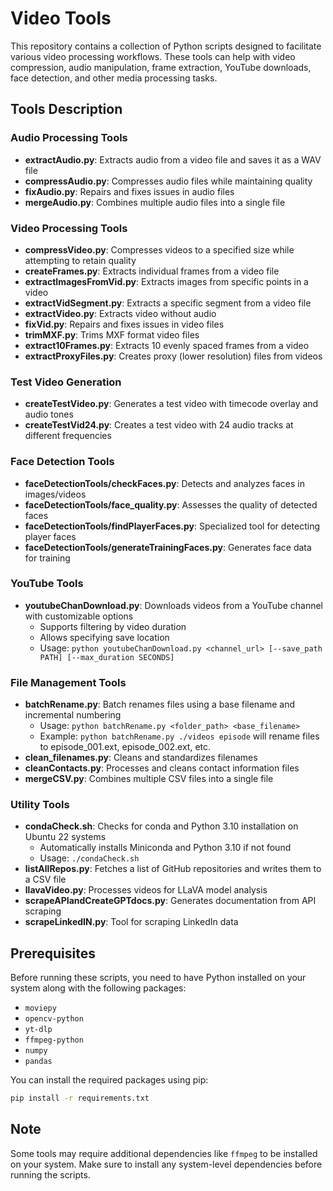 # Video Tools

This repository contains a collection of Python scripts designed to facilitate various video processing workflows. These tools can help with video compression, audio manipulation, frame extraction, YouTube downloads, face detection, and other media processing tasks.

## Tools Description

### Audio Processing Tools
- **extractAudio.py**: Extracts audio from a video file and saves it as a WAV file
- **compressAudio.py**: Compresses audio files while maintaining quality
- **fixAudio.py**: Repairs and fixes issues in audio files
- **mergeAudio.py**: Combines multiple audio files into a single file

### Video Processing Tools
- **compressVideo.py**: Compresses videos to a specified size while attempting to retain quality
- **createFrames.py**: Extracts individual frames from a video file
- **extractImagesFromVid.py**: Extracts images from specific points in a video
- **extractVidSegment.py**: Extracts a specific segment from a video file
- **extractVideo.py**: Extracts video without audio
- **fixVid.py**: Repairs and fixes issues in video files
- **trimMXF.py**: Trims MXF format video files
- **extract10Frames.py**: Extracts 10 evenly spaced frames from a video
- **extractProxyFiles.py**: Creates proxy (lower resolution) files from videos

### Test Video Generation
- **createTestVideo.py**: Generates a test video with timecode overlay and audio tones
- **createTestVid24.py**: Creates a test video with 24 audio tracks at different frequencies

### Face Detection Tools
- **faceDetectionTools/checkFaces.py**: Detects and analyzes faces in images/videos
- **faceDetectionTools/face_quality.py**: Assesses the quality of detected faces
- **faceDetectionTools/findPlayerFaces.py**: Specialized tool for detecting player faces
- **faceDetectionTools/generateTrainingFaces.py**: Generates face data for training

### YouTube Tools
- **youtubeChanDownload.py**: Downloads videos from a YouTube channel with customizable options
  - Supports filtering by video duration
  - Allows specifying save location
  - Usage: `python youtubeChanDownload.py <channel_url> [--save_path PATH] [--max_duration SECONDS]`

### File Management Tools
- **batchRename.py**: Batch renames files using a base filename and incremental numbering
  - Usage: `python batchRename.py <folder_path> <base_filename>`
  - Example: `python batchRename.py ./videos episode` will rename files to episode_001.ext, episode_002.ext, etc.
- **clean_filenames.py**: Cleans and standardizes filenames
- **cleanContacts.py**: Processes and cleans contact information files
- **mergeCSV.py**: Combines multiple CSV files into a single file

### Utility Tools
- **condaCheck.sh**: Checks for conda and Python 3.10 installation on Ubuntu 22 systems
  - Automatically installs Miniconda and Python 3.10 if not found
  - Usage: `./condaCheck.sh`
- **listAllRepos.py**: Fetches a list of GitHub repositories and writes them to a CSV file
- **llavaVideo.py**: Processes videos for LLaVA model analysis
- **scrapeAPIandCreateGPTdocs.py**: Generates documentation from API scraping
- **scrapeLinkedIN.py**: Tool for scraping LinkedIn data

## Prerequisites

Before running these scripts, you need to have Python installed on your system along with the following packages:
- `moviepy`
- `opencv-python`
- `yt-dlp`
- `ffmpeg-python`
- `numpy`
- `pandas`

You can install the required packages using pip:
```bash
pip install -r requirements.txt
```

## Note
Some tools may require additional dependencies like `ffmpeg` to be installed on your system. Make sure to install any system-level dependencies before running the scripts.
